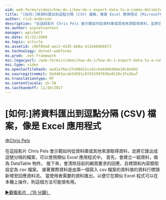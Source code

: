 ```yaml
---
uid: web-forms/videos/how-do-i/how-do-i-export-data-to-a-comma-delimited-csv-file-for-an-application-like-excel
title: "[如何:]將資料匯出到逗點分隔 (CSV) 檔案，像是 Excel 應用程式 |Microsoft 文件"
author: rick-anderson
description: "在這段影片 Chris Pels 會示範如何從資料庫或其他來源取得資料，並將它匯出成逗號分隔的檔案可以用於應用程式限制..."
ms.author: aspnetcontent
manager: wpickett
ms.date: 01/22/2009
ms.topic: article
ms.assetid: c9df86ad-aec2-43d5-bb8a-413ebb666673
ms.technology: dotnet-webforms
ms.prod: .net-framework
msc.legacyurl: /web-forms/videos/how-do-i/how-do-i-export-data-to-a-comma-delimited-csv-file-for-an-application-like-excel
msc.type: video
ms.openlocfilehash: ead1a76ec27a98422cc61cbd4d46d9da10c8e502
ms.sourcegitcommit: 9a9483aceb34591c97451997036a9120c3fe2baf
ms.translationtype: MT
ms.contentlocale: zh-TW
ms.lasthandoff: 11/10/2017
---
```

<a name="how-do-i-export-data-to-a-comma-delimited-csv-file-for-an-application-like-excel"></a>[如何:]將資料匯出到逗點分隔 (CSV) 檔案，像是 Excel 應用程式
====================
由[Chris Pels](https://twitter.com/chrispels)

在這段影片 Chris Pels 會示範如何從資料庫或其他來源取得資料，並將它匯出成逗號分隔的檔案，可以使用類似 Excel 應用程式中。 首先，會建立一組資料，做為 DataTable 物件。 接下來，會清除目前的網頁要求的回應，且標頭和內容類型設定為 csv 檔案。 接著實際資料是由第一個寫入 csv 檔案的資料值的資料行標頭新增至回應資料流。 當使用者需要的資料匯出，以便它在類似 Excel 程式可以在本機上操作，則這個方法可能很有用。

[&#9654;觀看影片 （19 分鐘）](https://channel9.msdn.com/Blogs/ASP-NET-Site-Videos/how-do-i-export-data-to-a-comma-delimited-csv-file-for-an-application-like-excel)
